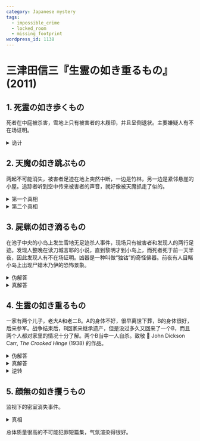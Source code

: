 ```yaml
---
category: Japanese mystery
tags:
  - impossible_crime
  - locked_room
  - missing_footprint
wordpress_id: 1138
---
```


# 三津田信三『生霊の如き重るもの』(2011)

## 1. 死霊の如き歩くもの

死者在中庭被杀害，雪地上只有被害者的木屐印，并且呈倒退状。主要嫌疑人有不在场证明。

<details><summary>诡计</summary>
被害者放风筝，所以留下倒退足迹。凶手在远处高阁上将毒管顺着风筝线滑下刺中被害者。
</details>

## 2. 天魔の如き跳ぶもの

两起不可能消失，被害者足迹在地上突然中断，一边是竹林，另一边是紧邻悬崖的小屋。追踪者听到空中传来被害者的声音，就好像被天魔抓走了似的。

<details><summary>第一个真相</summary>
被害者爬到竹子上，被压弯的竹子反弹掉下悬崖。
</details>

<details><summary>第二个真相</summary>
追踪者用很长的锄头把被害者（小孩）挑起并抓走。
</details>

## 3. 屍蝋の如き滴るもの

在池子中央的小岛上发生雪地无足迹杀人事件，现场只有被害者和发现人的两行足迹。发现人整晚在读刀城言耶的小说，直到黎明才到小岛上，而死者死于前一天半夜，因此发现人有不在场证明。凶器是一种叫做“独钴”的奇怪佛器。前夜有人目睹小岛上出现尸蜡木乃伊的恐怖景象。

<details><summary>伪解答</summary>
用投石机投掷凶器。
</details>

<details><summary>真解答</summary>
发现者是凶手，他行凶之后没有马上回到岛上，而是等着下雪消除自己的足迹。可是一直没有再下大雪，到黎明的时候他改变计划，假装刚发现尸体，回去离着很远把刀城言耶喊出来。他为了证明自己一直在看书，让警察去楼上取下刀城言耶的小说笔记本，但警察拿来的其实是他的另一个一模一样的笔记本（警察没有仔细查看里面的内容）。他因为通宵在雪地里读小说所以感冒，证人看到的木乃伊是他因为寒冷在身上裹了报纸的样子。
</details>

## 4. 生霊の如き重るもの

一家有两个儿子，老大A和老二B。A的身体不好，很早离世下葬，B的身体很好，后来参军。战争结束后，B回家来继承遗产，但是没过多久又回来了一个B，而且两个人都对家里的情况十分了解。两个B当中一人自杀。致敬 :open_book: John Dickson Carr, *The Crooked Hinge* (1938) 的作品。

<details><summary>伪解答</summary>
家里的仆人C是私生子，他冒充B并杀死真正的B。
</details>

<details><summary>真解答</summary>
当年A其实没有死，为了逃避战争在棺材里假死。
</details>

<details><summary>逆转</summary>
杀死B的是家里的第三个儿子，动机是等身体虚弱的A死后好继承遗产。
</details>

## 5. 顔無の如き攫うもの

监视下的密室消失事件。

<details><summary>真相</summary>
凶手杀人肢解之后，强迫五人形成共犯关系，每人带了尸体的一部分出来。
</details>

总体质量很高的不可能犯罪短篇集，气氛渲染得很好。